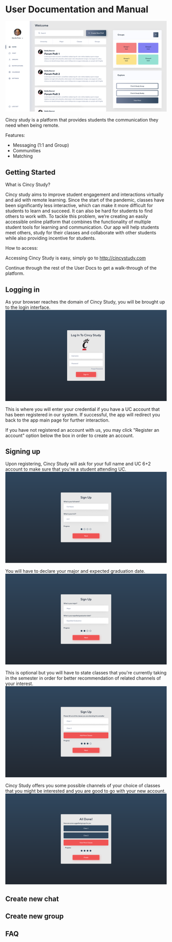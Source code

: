 # User Documentation and Manual

![Home Page](img/Homepage.png "Home Page")

Cincy study is a platform that provides students the communication they need when being remote.

Features:
- Messaging (1:1 and Group)
- Communities
- Matching

## Getting Started
What is Cincy Study?

Cincy study aims to improve student engagement and interactions virtually and aid with remote learning. Since the start
of the pandemic, classes have been significantly less interactive, which can make it more difficult for students to 
learn and succeed. It can also be hard for students to find others to work with. To tackle this problem, we’re 
creating an easily accessible online platform that combines the functionality of multiple student tools for learning 
and communication. Our app will help students meet others, study for their classes and collaborate with other 
students while also providing incentive for students.

How to access: 

Accessing Cincy Study is easy, simply go to http://cincystudy.com

Continue through the rest of the User Docs to get a walk-through of the platform.

## Logging in
As your browser reaches the domain of Cincy Study, you will be brought up to the login interface.
![Sign In](img/Login.png "Sign In")

This is where you will enter your credential if you have a UC account that has been registered in our system. If successful, the app will redirect you back to the app main page for further interaction.

If you have not registered an account with us, you may click "Register an account" option below the box in order to create an account.

## Signing up
Upon registering, Cincy Study will ask for your full name and UC 6+2 account to make sure that you're a student attending UC.
![Sign Up 1](img/Sign-up.png "Sign Up 1")

You will have to declare your major and expected graduation date.
![Sign Up 2](img/Sign-up-1.png "Sign Up 2")

This is optional but you will have to state classes that you're currently taking in the semester in order for better recommendation of related channels of your interest.
![Sign Up 3](img/Sign-up-2.png "Sign Up 3")

Cincy Study offers you some possible channels of your choice of classes that you might be interested and you are good to go with your new account.
![Sign Up 4](img/Sign-up-4.png "Sign Up 4")

## Create new chat

## Create new group

## FAQ